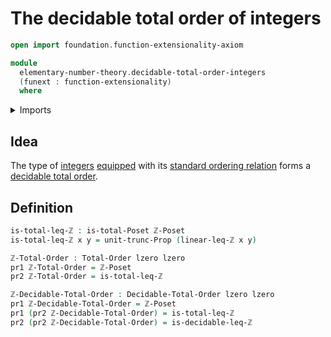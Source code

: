 # The decidable total order of integers

```agda
open import foundation.function-extensionality-axiom

module
  elementary-number-theory.decidable-total-order-integers
  (funext : function-extensionality)
  where
```

<details><summary>Imports</summary>

```agda
open import elementary-number-theory.inequality-integers funext

open import foundation.dependent-pair-types
open import foundation.propositional-truncations funext
open import foundation.universe-levels

open import order-theory.decidable-total-orders funext
open import order-theory.total-orders funext
```

</details>

## Idea

The type of [integers](elementary-number-theory.integers.md)
[equipped](foundation.structure.md) with its
[standard ordering relation](elementary-number-theory.inequality-integers.md)
forms a [decidable total order](order-theory.decidable-total-orders.md).

## Definition

```agda
is-total-leq-ℤ : is-total-Poset ℤ-Poset
is-total-leq-ℤ x y = unit-trunc-Prop (linear-leq-ℤ x y)

ℤ-Total-Order : Total-Order lzero lzero
pr1 ℤ-Total-Order = ℤ-Poset
pr2 ℤ-Total-Order = is-total-leq-ℤ

ℤ-Decidable-Total-Order : Decidable-Total-Order lzero lzero
pr1 ℤ-Decidable-Total-Order = ℤ-Poset
pr1 (pr2 ℤ-Decidable-Total-Order) = is-total-leq-ℤ
pr2 (pr2 ℤ-Decidable-Total-Order) = is-decidable-leq-ℤ
```
